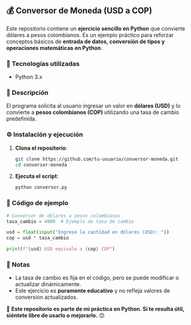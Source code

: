 ## 💰 Conversor de Moneda (USD a COP)

Este repositorio contiene un **ejercicio sencillo en Python** que convierte dólares a pesos colombianos. Es un ejemplo práctico para reforzar conceptos básicos de **entrada de datos, conversión de tipos y operaciones matemáticas en Python**.

### 📌 Tecnologías utilizadas
- Python 3.x

### 📄 Descripción
El programa solicita al usuario ingresar un valor en **dólares (USD)** y lo convierte a **pesos colombianos (COP)** utilizando una tasa de cambio predefinida.

### ⚙️ Instalación y ejecución
1. **Clona el repositorio**:
   ```bash
   git clone https://github.com/tu-usuario/conversor-moneda.git
   cd conversor-moneda
   ```
2. **Ejecuta el script**:
   ```bash
   python conversor.py
   ```

### 📝 Código de ejemplo
```python
# Conversor de dólares a pesos colombianos
tasa_cambio = 4000  # Ejemplo de tasa de cambio

usd = float(input("Ingrese la cantidad en dólares (USD): "))
cop = usd * tasa_cambio

print(f"{usd} USD equivale a {cop} COP")
```

### 🚀 Notas
- La tasa de cambio es fija en el código, pero se puede modificar o actualizar dinámicamente.
- Este ejercicio es **puramente educativo** y no refleja valores de conversión actualizados.

📌 **Este repositorio es parte de mi práctica en Python. Si te resulta útil, siéntete libre de usarlo o mejorarlo.** 😊
